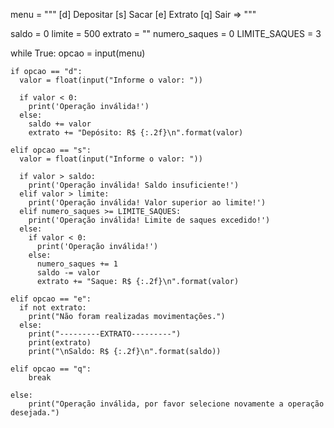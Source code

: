 menu = """
[d] Depositar
[s] Sacar
[e] Extrato
[q] Sair
=> """

saldo = 0
limite = 500
extrato = ""
numero_saques = 0
LIMITE_SAQUES = 3

while True:
    opcao = input(menu)

    if opcao == "d":
      valor = float(input("Informe o valor: "))

      if valor < 0:
        print('Operação inválida!')
      else:
        saldo += valor
        extrato += "Depósito: R$ {:.2f}\n".format(valor)

    elif opcao == "s":
      valor = float(input("Informe o valor: "))

      if valor > saldo:
        print('Operação inválida! Saldo insuficiente!')
      elif valor > limite:
        print('Operação inválida! Valor superior ao limite!')
      elif numero_saques >= LIMITE_SAQUES:
        print('Operação inválida! Limite de saques excedido!')
      else:
        if valor < 0:
          print('Operação inválida!')
        else:
          numero_saques += 1
          saldo -= valor
          extrato += "Saque: R$ {:.2f}\n".format(valor)

    elif opcao == "e":
      if not extrato:
        print("Não foram realizadas movimentações.")
      else:
        print("---------EXTRATO---------")
        print(extrato)
        print("\nSaldo: R$ {:.2f}\n".format(saldo))

    elif opcao == "q":
        break

    else:
        print("Operação inválida, por favor selecione novamente a operação desejada.")
